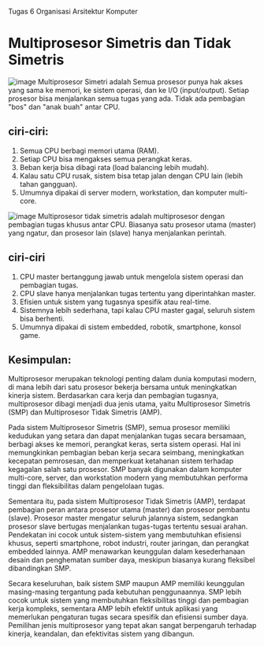 Tugas 6 Organisasi Arsitektur Komputer
# Multiprosesor Simetris dan Tidak Simetris
![image](https://github.com/user-attachments/assets/5eb9e94e-9641-4b34-9629-63becf3f3878)
Multiprosesor Simetri adalah Semua prosesor punya hak akses yang sama ke memori, ke sistem operasi, dan ke I/O (input/output).
Setiap prosesor bisa menjalankan semua tugas yang ada. Tidak ada pembagian "bos" dan "anak buah" antar CPU.
## ciri-ciri:
1. Semua CPU berbagi memori utama (RAM).
2. Setiap CPU bisa mengakses semua perangkat keras.
3. Beban kerja bisa dibagi rata (load balancing lebih mudah).
4. Kalau satu CPU rusak, sistem bisa tetap jalan dengan CPU lain (lebih tahan gangguan).
5. Umumnya dipakai di server modern, workstation, dan komputer multi-core.

![image](https://github.com/user-attachments/assets/d3e20d24-eeed-4541-a2c0-0be0ac6ec14b)
Multiprosesor tidak simetris adalah multiprosesor dengan pembagian tugas khusus antar CPU. Biasanya satu prosesor utama (master) yang ngatur, dan prosesor lain (slave) hanya menjalankan perintah.
## ciri-ciri
1. CPU master bertanggung jawab untuk mengelola sistem operasi dan pembagian tugas.
2. CPU slave hanya menjalankan tugas tertentu yang diperintahkan master.
3. Efisien untuk sistem yang tugasnya spesifik atau real-time.
4. Sistemnya lebih sederhana, tapi kalau CPU master gagal, seluruh sistem bisa berhenti.
5. Umumnya dipakai di sistem embedded, robotik, smartphone, konsol game.

## Kesimpulan:
  Multiprosesor merupakan teknologi penting dalam dunia komputasi modern, di mana lebih dari satu prosesor bekerja bersama untuk meningkatkan kinerja sistem. Berdasarkan cara kerja dan pembagian tugasnya, multiprosesor dibagi menjadi dua jenis utama, yaitu Multiprosesor Simetris (SMP) dan Multiprosesor Tidak Simetris (AMP).

  Pada sistem Multiprosesor Simetris (SMP), semua prosesor memiliki kedudukan yang setara dan dapat menjalankan tugas secara bersamaan, berbagi akses ke memori, perangkat keras, serta sistem operasi. Hal ini memungkinkan pembagian beban kerja secara seimbang, meningkatkan kecepatan pemrosesan, dan memperkuat ketahanan sistem terhadap kegagalan salah satu prosesor. SMP banyak digunakan dalam komputer multi-core, server, dan workstation modern yang membutuhkan performa tinggi dan fleksibilitas dalam pengelolaan tugas.

  Sementara itu, pada sistem Multiprosesor Tidak Simetris (AMP), terdapat pembagian peran antara prosesor utama (master) dan prosesor pembantu (slave). Prosesor master mengatur seluruh jalannya sistem, sedangkan prosesor slave bertugas menjalankan tugas-tugas tertentu sesuai arahan. Pendekatan ini cocok untuk sistem-sistem yang membutuhkan efisiensi khusus, seperti smartphone, robot industri, router jaringan, dan perangkat embedded lainnya. AMP menawarkan keunggulan dalam kesederhanaan desain dan penghematan sumber daya, meskipun biasanya kurang fleksibel dibandingkan SMP.

  Secara keseluruhan, baik sistem SMP maupun AMP memiliki keunggulan masing-masing tergantung pada kebutuhan penggunaannya. SMP lebih cocok untuk sistem yang membutuhkan fleksibilitas tinggi dan pembagian kerja kompleks, sementara AMP lebih efektif untuk aplikasi yang memerlukan pengaturan tugas secara spesifik dan efisiensi sumber daya. Pemilihan jenis multiprosesor yang tepat akan sangat berpengaruh terhadap kinerja, keandalan, dan efektivitas sistem yang dibangun.
